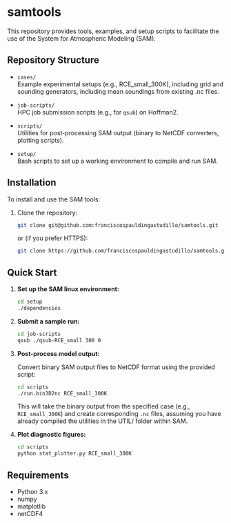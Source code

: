 # samtools

This repository provides tools, examples, and setup scripts to facilitate the use of the System for Atmospheric Modeling (SAM).

## Repository Structure

- `cases/`  
  Example experimental setups (e.g., RCE_small_300K), including grid and sounding generators, including mean soundings from existing .nc files. 

- `job-scripts/`  
  HPC job submission scripts (e.g., for `qsub`) on Hoffman2.

- `scripts/`  
  Utilities for post-processing SAM output (binary to NetCDF converters, plotting scripts).

- `setup/`  
  Bash scripts to set up a working environment to compile and run SAM.

## Installation 

To install and use the SAM tools:

1. Clone the repository:

    ```bash
    git clone git@github.com:franciscospauldingastudillo/samtools.git
    ```

    or (if you prefer HTTPS):

    ```bash
    git clone https://github.com/franciscospauldingastudillo/samtools.git
    ```

## Quick Start

1. **Set up the SAM linux environment:**

    ```bash
    cd setup
    ./dependencies
    ```

2. **Submit a sample run:**

    ```bash
    cd job-scripts
    qsub ./qsub-RCE_small 300 0
    ```

3. **Post-process model output:**

    Convert binary SAM output files to NetCDF format using the provided script:

    ```bash
    cd scripts
    ./run.bin3D2nc RCE_small_300K
    ```

    This will take the binary output from the specified case (e.g., `RCE_small_300K`) and create corresponding `.nc` files, assuming you have already compiled the utilities in the UTIL/ folder within SAM.

4. **Plot diagnostic figures:**

    ```bash
    cd scripts
    python stat_plotter.py RCE_small_300K
    ```

## Requirements

- Python 3.x
- numpy
- matplotlib
- netCDF4

